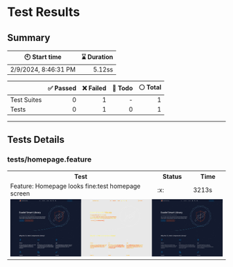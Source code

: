 # Test Results
  ## Summary
  
| :clock10: Start time | :hourglass: Duration |
| --- | ---: |
|2/9/2024, 8:46:31 PM|5.12ss|

| | :white_check_mark: Passed | :x: Failed | :construction: Todo | :white_circle: Total |
| --- | ---: | ---: | ---:| ---: |
|Test Suites|0|1|-|1|
|Tests|0|1|0|1|



  ---
  ## Tests Details
  ### tests/homepage.feature
<table>
<tr><th>Test</th><th>Status</th><th>Time</th></tr>
<tr><td>Feature: Homepage looks fine:test homepage screen</td><td>:x:</td><td>3213s</td></tr>
<tr><td colspan="3"><img src="https://github.com/exadel-inc/esl/blob/diff-report/homepage-feature-feature-homepage-looks-fine-test-homepage-screen-1-snap-diff.png?raw=true" alt="Test Diff homepage-feature-feature-homepage-looks-fine-test-homepage-screen-1-snap-diff.png"/></td></tr><table>

